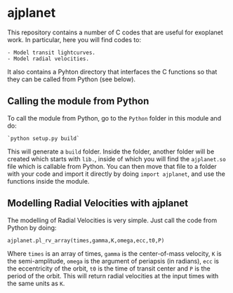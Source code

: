 # ajplanet

This repository contains a number of C codes that are useful for exoplanet work. In particular, here 
you will find codes to:

    - Model transit lightcurves.
    - Model radial velocities. 

It also contains a Pyhton directory that interfaces the C functions so that they can be called from 
Python (see below).

Calling the module from Python
------------------------------

To call the module from Python, go to the `Python` folder in this module and do:

    `python setup.py build`

This will generate a `build` folder. Inside the folder, another folder 
will be created which starts with `lib.`, inside of which you will find 
the `ajplanet.so` file which is callable from Python. You can then move that 
file to a folder with your code and import it directly by doing 
`import ajplanet`, and use the functions inside the module.

Modelling Radial Velocities with ajplanet
-----------------------------------------

The modelling of Radial Velocities is very simple. Just call the code from 
Python by doing:

   `ajplanet.pl_rv_array(times,gamma,K,omega,ecc,t0,P)`

Where `times` is an array of times, `gamma` is the center-of-mass velocity, 
`K` is the semi-amplitude, `omega` is the argument of periapsis (in radians), 
`ecc` is the eccentricity of the orbit, `t0` is the time of transit center and `P`
is the period of the orbit. This will return radial velocities at the input 
times with the same units as `K`.

